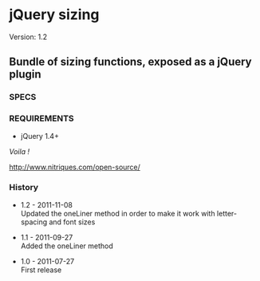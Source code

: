 # jQuery sizing #

Version: 1.2 

## Bundle of sizing functions, exposed as a jQuery plugin

### SPECS ###



### REQUIREMENTS ###

- jQuery 1.4+

*Voila !*

http://www.nitriques.com/open-source/

### History ###

- 1.2 - 2011-11-08  
  Updated the oneLiner method in order to make it work with letter-spacing and font sizes

- 1.1 - 2011-09-27  
  Added the oneLiner method

- 1.0 - 2011-07-27  
  First release